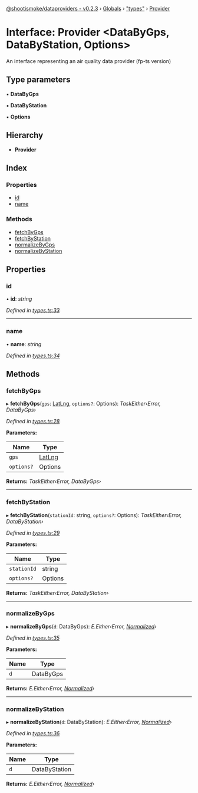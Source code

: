 [@shootismoke/dataproviders - v0.2.3](../README.md) › [Globals](../globals.md) › ["types"](../modules/_types_.md) › [Provider](_types_.provider.md)

# Interface: Provider <**DataByGps, DataByStation, Options**>

An interface representing an air quality data provider (fp-ts version)

## Type parameters

▪ **DataByGps**

▪ **DataByStation**

▪ **Options**

## Hierarchy

* **Provider**

## Index

### Properties

* [id](_types_.provider.md#id)
* [name](_types_.provider.md#name)

### Methods

* [fetchByGps](_types_.provider.md#fetchbygps)
* [fetchByStation](_types_.provider.md#fetchbystation)
* [normalizeByGps](_types_.provider.md#normalizebygps)
* [normalizeByStation](_types_.provider.md#normalizebystation)

## Properties

###  id

• **id**: *string*

*Defined in [types.ts:33](https://github.com/shootismoke/common/blob/5b392da/packages/dataproviders/src/types.ts#L33)*

___

###  name

• **name**: *string*

*Defined in [types.ts:34](https://github.com/shootismoke/common/blob/5b392da/packages/dataproviders/src/types.ts#L34)*

## Methods

###  fetchByGps

▸ **fetchByGps**(`gps`: [LatLng](_types_.latlng.md), `options?`: Options): *TaskEither‹Error, DataByGps›*

*Defined in [types.ts:28](https://github.com/shootismoke/common/blob/5b392da/packages/dataproviders/src/types.ts#L28)*

**Parameters:**

Name | Type |
------ | ------ |
`gps` | [LatLng](_types_.latlng.md) |
`options?` | Options |

**Returns:** *TaskEither‹Error, DataByGps›*

___

###  fetchByStation

▸ **fetchByStation**(`stationId`: string, `options?`: Options): *TaskEither‹Error, DataByStation›*

*Defined in [types.ts:29](https://github.com/shootismoke/common/blob/5b392da/packages/dataproviders/src/types.ts#L29)*

**Parameters:**

Name | Type |
------ | ------ |
`stationId` | string |
`options?` | Options |

**Returns:** *TaskEither‹Error, DataByStation›*

___

###  normalizeByGps

▸ **normalizeByGps**(`d`: DataByGps): *E.Either‹Error, [Normalized](../modules/_types_.md#normalized)›*

*Defined in [types.ts:35](https://github.com/shootismoke/common/blob/5b392da/packages/dataproviders/src/types.ts#L35)*

**Parameters:**

Name | Type |
------ | ------ |
`d` | DataByGps |

**Returns:** *E.Either‹Error, [Normalized](../modules/_types_.md#normalized)›*

___

###  normalizeByStation

▸ **normalizeByStation**(`d`: DataByStation): *E.Either‹Error, [Normalized](../modules/_types_.md#normalized)›*

*Defined in [types.ts:36](https://github.com/shootismoke/common/blob/5b392da/packages/dataproviders/src/types.ts#L36)*

**Parameters:**

Name | Type |
------ | ------ |
`d` | DataByStation |

**Returns:** *E.Either‹Error, [Normalized](../modules/_types_.md#normalized)›*
